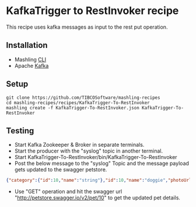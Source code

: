 # KafkaTrigger to RestInvoker recipe
This recipe uses kafka messages as input to the rest put operation.

## Installation
* Mashling [CLI](https://github.com/TIBCOSoftware/mashling)
* Apache [Kafka](https://kafka.apache.org/quickstart)

## Setup
```
git clone https://github.com/TIBCOSoftware/mashling-recipes
cd mashling-recipes/recipes/KafkaTrigger-To-RestInvoker
mashling create -f KafkaTrigger-To-RestInvoker.json KafkaTrigger-To-RestInvoker
```
## Testing

* Start Kafka Zookeeper & Broker in separate terminals.
* Start the producer with the "syslog" topic in another terminal.
* Start KafkaTrigger-To-RestInvoker/bin/KafkaTrigger-To-RestInvoker
* Post the below message to the "syslog" Topic and the message payload gets updated to the swagger petstore.

```json
{"category":{"id":10,"name":"string"},"id":10,"name":"doggie","photoUrls":["string"],"status":"available","tags":[{"id":0,"name":"string"}]}
```
* Use "GET" operation and hit the swagger url "http://petstore.swagger.io/v2/pet/10" to get the updated pet details.
